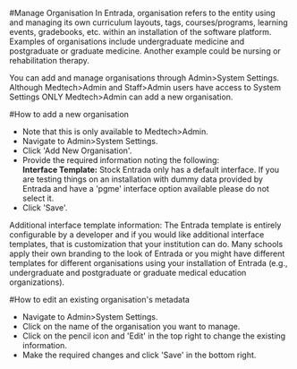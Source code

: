 #Manage Organisation
In Entrada, organisation refers to the entity using and managing its own curriculum layouts, tags, courses/programs, learning events, gradebooks, etc. within an installation of the software platform. Examples of organisations include undergraduate medicine and postgraduate or graduate medicine.  Another example could be nursing or rehabilitation therapy.

You can add and manage organisations through Admin>System Settings.  Although Medtech>Admin and Staff>Admin users have access to System Settings ONLY Medtech>Admin can add a new organisation.

#How to add a new organisation
* Note that this is only available to Medtech>Admin.  
* Navigate to Admin>System Settings.
* Click 'Add New Organisation'.
* Provide the required information noting the following:  
**Interface Template:** Stock Entrada only has a default interface.  If you are testing things on an installation with dummy data provided by Entrada and have a 'pgme' interface option available please do not select it.
* Click 'Save'.

Additional interface template information: The Entrada template is entirely configurable by a developer and if you would like additional interface templates, that is customization that your institution can do.  Many schools apply their own branding to the look of Entrada or you might have different templates for different organisations using your installation of Entrada (e.g., undergraduate and postgraduate or graduate medical education organizations).

#How to edit an existing organisation's metadata
* Navigate to Admin>System Settings.
* Click on the name of the organisation you want to manage.
* Click on the pencil icon and 'Edit' in the top right to change the existing information.
* Make the required changes and click 'Save' in the bottom right.
